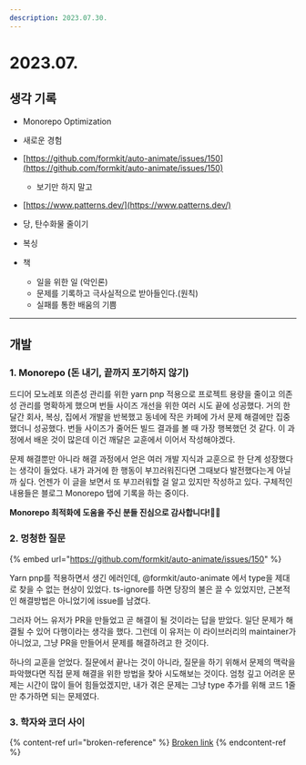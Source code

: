 ```yaml
---
description: 2023.07.30.
---
```


# 2023.07.

## 생각 기록

* Monorepo Optimization
* 새로운 경험
* [https://github.com/formkit/auto-animate/issues/150](https://github.com/formkit/auto-animate/issues/150)
  * 보기만 하지 말고
* [https://www.patterns.dev/](https://www.patterns.dev/)



* 당, 탄수화물 줄이기
* 복싱
* 책
  * 일을 위한 일 (악인론)
  * 문제를 기록하고 극사실적으로 받아들인다.(원칙)
  * 실패를 통한 배움의 기쁨

***

## 개발

### 1. Monorepo (돈 내기, 끝까지 포기하지 않기)

드디어 모노레포 의존성 관리를 위한 yarn pnp 적용으로 프로젝트 용량을 줄이고 의존성 관리를 명확하게 했으며 번들 사이즈 개선을 위한 여러 시도 끝에 성공했다. 거의 한달간 회사, 복싱, 집에서 개발을 반복했고 동네에 작은 카페에 가서 문제 해결에만 집중했더니 성공했다. 번들 사이즈가 줄어든 빌드 결과를 볼 때 가장 행복했던 것 같다. 이 과정에서 배운 것이 많은데 이건 깨달은 교훈에서 이어서 작성해야겠다.

문제 해결뿐만 아니라 해결 과정에서 얻은 여러 개발 지식과 교훈으로 한 단계 성장했다는 생각이 들었다. 내가 과거에 한 행동이 부끄러워진다면 그때보다 발전했다는게 아닐까 싶다. 언젠가 이 글을 보면서 또 부끄러워할 걸 알고 있지만 작성하고 있다. 구체적인 내용들은 블로그 Monorepo 탭에 기록을 하는 중이다.

**Monorepo 최적화에 도움을 주신 분들 진심으로 감사합니다!🙏🏻**



### 2. 멍청한 질문

{% embed url="https://github.com/formkit/auto-animate/issues/150" %}

Yarn pnp를 적용하면서 생긴 에러인데, @formkit/auto-animate 에서 type을 제대로 찾을 수 없는 현상이 있었다. ts-ignore를 하면 당장의 불은 끌 수 있었지만, 근본적인 해결방법은 아니었기에 issue를 남겼다.

그러자 어느 유저가 PR을 만들었고 곧 해결이 될 것이라는 답을 받았다. 일단 문제가 해결될 수 있어 다행이라는 생각을 했다. 그런데 이 유저는 이 라이브러리의 maintainer가 아니었고, 그냥 PR을 만들어서 문제를 해결하려고 한 것이다.

하나의 교훈을 얻었다. 질문에서 끝나는 것이 아니라, 질문을 하기 위해서 문제의 맥락을 파악했다면 직접 문제 해결을 위한 방법을 찾아 시도해보는 것이다. 엄청 깊고 어려운 문제는 시간이 많이 들어 힘들었겠지만, 내가 겪은 문제는 그냥 type 추가를 위해 코드 1줄만 추가하면 되는 문제였다.



### 3. 학자와 코더 사이

{% content-ref url="broken-reference" %}
[Broken link](broken-reference)
{% endcontent-ref %}



